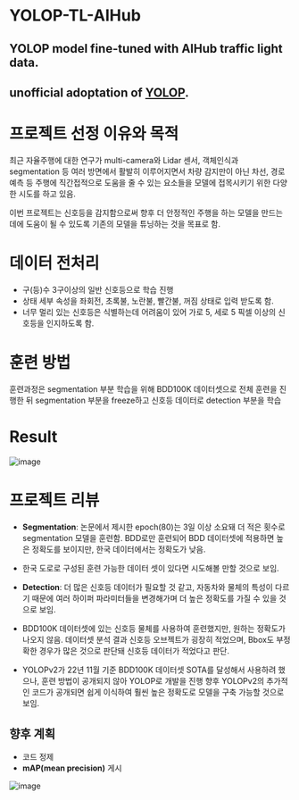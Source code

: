 # YOLOP-TL-AIHub
## YOLOP model fine-tuned with AIHub traffic light data. </br>
## unofficial adoptation of [YOLOP](https://github.com/hustvl/YOLOP).

# 프로젝트 선정 이유와 목적
최근 자율주행에 대한 연구가 multi-camera와 Lidar 센서, 객체인식과 segmentation 등 여러 방면에서 활발히 이루어지면서 차량 감지만이 아닌 차선, 경로 예측 등 주행에 직간접적으로 도움을 줄 수 있는 요소들을 모델에 접목시키기 위한 다양한 시도를 하고 있음. </br>

이번 프로젝트는 신호등을 감지함으로써 향후 더 안정적인 주행을 하는 모델을 만드는 데에 도움이 될 수 있도록 기존의 모델을 튜닝하는 것을 목표로 함. </br>

# 데이터 전처리
* 구(등)수 3구이상의 일반 신호등으로 학습 진행 </br>
* 상태 세부 속성을 좌회전, 초록불, 노란불, 빨간불, 꺼짐 상태로 입력 받도록 함. </br>
* 너무 멀리 있는 신호등은 식별하는데 어려움이 있어
가로 5, 세로 5 픽셀 이상의 신호등을 인지하도록 함. </br>

# 훈련 방법
훈련과정은 segmentation 부분 학습을 위해 BDD100K 데이터셋으로 전체 훈련을 진행한 뒤 segmentation 부분을 freeze하고 신호등 데이터로 detection 부분을 학습 </br>

# Result
![image](https://user-images.githubusercontent.com/110019752/205637769-5d3635ce-0a8d-4805-9d55-4ee46cd5b5a7.png) </br>

# 프로젝트 리뷰
* **Segmentation**: 논문에서 제시한 epoch(80)는 3일 이상 소요돼 더 적은 횟수로 segmentation 모델을 훈련함. BDD로만 훈련되어 BDD 데이터셋에 적용하면 높은 정확도를 보이지만, 한국 데이터에서는 정확도가 낮음. </br>
* 한국 도로로 구성된 훈련 가능한 데이터 셋이 있다면 시도해볼 만할 것으로 보임. </br>

* **Detection**: 더 많은 신호등 데이터가 필요할 것 같고, 자동차와 물체의 특성이 다르기 때문에 여러 하이퍼 파라미터들을 변경해가며 더 높은 정확도를 가질 수 있을 것으로 보임. </br>

* BDD100K 데이터셋에 있는 신호등 물체를 사용하여 훈련했지만, 원하는 정확도가 나오지 않음. 데이터셋 분석 결과 신호등 오브젝트가 굉장히 적었으며, Bbox도 부정확한 경우가 많은 것으로 판단돼 신호등 데이터가 적었다고 판단. </br>

* YOLOPv2가 22년 11월 기준 BDD100K 데이터셋 SOTA를 달성해서 사용하려 했으나, 훈련 방법이 공개되지 않아 YOLOP로 개발을 진행 향후 YOLOPv2의 추가적인 코드가 공개되면 쉽게 이식하여 훨씬 높은 정확도로 모델을 구축 가능할 것으로 보임. </br>

## 향후 계획

* 코드 정제
* **mAP(mean precision)** 게시

![image](https://user-images.githubusercontent.com/110019752/205632751-8f5ef416-2055-47ab-b5a2-669bc1b23414.png)
